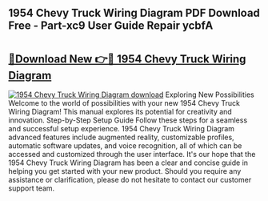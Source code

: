 ## 1954 Chevy Truck Wiring Diagram PDF Download Free - Part-xc9 User Guide Repair ycbfA

# <h2><a href="http://dfsoriq.blite.top/?on=1954+Chevy+Truck+Wiring+Diagram">🔗Download New 👉🔴 1954 Chevy Truck Wiring Diagram</a></h2>

[![1954 Chevy Truck Wiring Diagram download](https://i.imgur.com/lujVjoI.png)](http://dfsoriq.blite.top/?on=1954+Chevy+Truck+Wiring+Diagram)
Exploring New Possibilities Welcome to the world of possibilities with your new 1954 Chevy Truck Wiring Diagram! This manual explores its potential for creativity and innovation. Step-by-Step Setup Guide Follow these steps for a seamless and successful setup experience. 1954 Chevy Truck Wiring Diagram advanced features include augmented reality, customizable profiles, automatic software updates, and voice recognition, all of which can be accessed and customized through the user interface. It's our hope that the 1954 Chevy Truck Wiring Diagram has been a clear and concise guide in helping you get started with your new product. Should you require any assistance or clarification, please do not hesitate to contact our customer support team.
